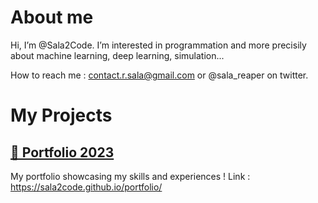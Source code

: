 # About me
 Hi, I’m @Sala2Code. I’m interested in programmation and more precisily about machine learning, deep learning, simulation...
 
How to reach me : contact.r.sala@gmail.com or @sala_reaper on twitter.

# My Projects

## [ 🌟 Portfolio 2023](https://github.com/Sala2Code/portfolio)
My portfolio showcasing my skills and experiences !
Link : https://sala2code.github.io/portfolio/
